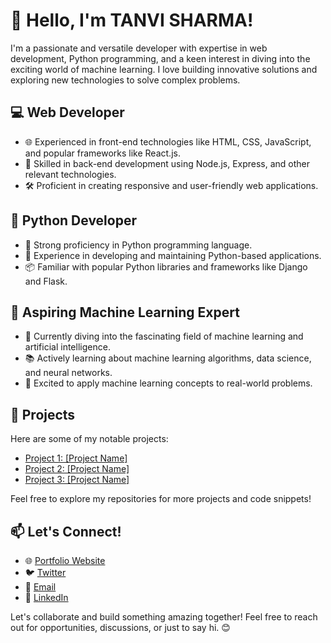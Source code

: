 # 👋 Hello, I'm TANVI SHARMA!

I'm a passionate and versatile developer with expertise in web development, Python programming, and a keen interest in diving into the exciting world of machine learning. I love building innovative solutions and exploring new technologies to solve complex problems.

## 💻 Web Developer

- 🌐 Experienced in front-end technologies like HTML, CSS, JavaScript, and popular frameworks like React.js.
- 🔧 Skilled in back-end development using Node.js, Express, and other relevant technologies.
- 🛠️ Proficient in creating responsive and user-friendly web applications.

## 🐍 Python Developer

- 🐍 Strong proficiency in Python programming language.
- 🧪 Experience in developing and maintaining Python-based applications.
- 📦 Familiar with popular Python libraries and frameworks like Django and Flask.

## 🤖 Aspiring Machine Learning Expert

- 🤖 Currently diving into the fascinating field of machine learning and artificial intelligence.
- 📚 Actively learning about machine learning algorithms, data science, and neural networks.
- 🚀 Excited to apply machine learning concepts to real-world problems.

## 🚀 Projects

Here are some of my notable projects:

- [Project 1: [Project Name]](link-to-project)
- [Project 2: [Project Name]](link-to-project)
- [Project 3: [Project Name]](link-to-project)

Feel free to explore my repositories for more projects and code snippets!

## 📫 Let's Connect!

- 🌐 [Portfolio Website](your-portfolio-website)
- 🐦 [Twitter](your-twitter-profile)
- 📧 [Email](your-email@example.com)
- 🔗 [LinkedIn](your-linkedin-profile)

Let's collaborate and build something amazing together! Feel free to reach out for opportunities, discussions, or just to say hi. 😊
